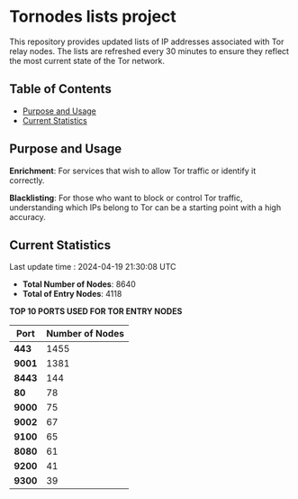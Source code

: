 # Tornodes lists project

This repository provides updated lists of IP addresses associated with Tor relay nodes. The lists are refreshed every 30 minutes to ensure they reflect the most current state of the Tor network.

## Table of Contents

- [Purpose and Usage](#purpose-and-usage)
- [Current Statistics](#current-statistics)


## Purpose and Usage

**Enrichment**: For services that wish to allow Tor traffic or identify it correctly.

**Blacklisting**: For those who want to block or control Tor traffic, understanding which IPs belong to Tor can be a starting point with a high accuracy.

## Current Statistics

Last update time : 2024-04-19 21:30:08 UTC

- **Total Number of Nodes**: 8640
- **Total of Entry Nodes**: 4118

**TOP 10 PORTS USED FOR TOR ENTRY NODES**

| **Port** | **Number of Nodes** |
|------|-----------------|
| **443**   | 1455  |
| **9001**   | 1381  |
| **8443**   | 144  |
| **80**   | 78  |
| **9000**   | 75  |
| **9002**   | 67  |
| **9100**   | 65  |
| **8080**   | 61  |
| **9200**   | 41  |
| **9300**   | 39  |

